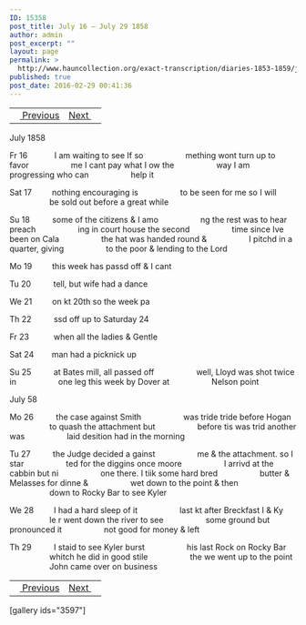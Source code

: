 ```yaml
---
ID: 15358
post_title: July 16 – July 29 1858
author: admin
post_excerpt: ""
layout: page
permalink: >
  http://www.hauncollection.org/exact-transcription/diaries-1853-1859/july-16-july-29-1858/
published: true
post_date: 2016-02-29 00:41:36
---
```

<table style="width: 100%;" align="center">
<tbody>
<tr>
<td><a href="http://www.hauncollection.org/version-2/diaries-1853-1859/july-4-july-15-1858/"><img src="https://lh3.googleusercontent.com/-EFJpxxNiPNw/VqgtWBCZrMI/AAAAAAAAAFU/WfY4lPFWWkg/s800-Ic42/Soeb-Plain-Arrows-8-10px.png" alt="" width="10" height="10" /> Previous</a></td>
<td style="text-align: right;"><a href="http://www.hauncollection.org/version-2/diaries-1853-1859/july-29-august-4-1858/">Next <img src="https://lh3.googleusercontent.com/-67k0cYlpXHw/VqgtWKz1MXI/AAAAAAAAAFU/k9PW_Piyurk/s800-Ic42/Soeb-Plain-Arrows-5-10px.png" alt="" width="10" height="10" /></a></td>
</tr>
</tbody>
</table>
July 1858

Fr 16            I am waiting to see If so
<span style="margin-left: 70px;">mething wont turn up to favor
<span style="margin-left: 70px;">me I cant pay what I ow the
<span style="margin-left: 70px;">way I am progressing who can
<span style="margin-left: 70px;">help it</span></span></span></span>

Sat 17         nothing encouraging is
<span style="margin-left: 70px;">to be seen for me so I will
<span style="margin-left: 70px;">be sold out before a great while</span></span>

Su 18          some of the citizens &amp; I amo
<span style="margin-left: 70px;">ng the rest was to hear preach
<span style="margin-left: 70px;">ing in court house the second
<span style="margin-left: 70px;">time since Ive been on Cala
<span style="margin-left: 70px;">the hat was handed round &amp;
<span style="margin-left: 70px;">I pitchd in a quarter, giving
<span style="margin-left: 70px;">to the poor &amp; lending to the Lord</span></span></span></span></span></span>

Mo 19         this week has passd off &amp; I cant

Tu 20          tell, but wife had a dance

We 21         on kt 20th so the week pa

Th 22          ssd off up to Saturday 24

Fr 23           when all the ladies &amp; Gentle

Sat 24        man had a picknick up

Su 25          at Bates mill, all passed off
<span style="margin-left: 70px;">well, Lloyd was shot twice in
<span style="margin-left: 70px;">one leg this week by Dover at
<span style="margin-left: 70px;">Nelson point</span></span></span>

July 58

Mo 26          the case against Smith
<span style="margin-left: 70px;">was tride tride before Hogan
<span style="margin-left: 70px;">to quash the attachment but
<span style="margin-left: 70px;">before tis was trid another was
<span style="margin-left: 70px;">laid desition had in the morning</span></span></span></span>

Tu 27          the Judge decided a gainst
<span style="margin-left: 70px;">me &amp; the attachment. so I star
<span style="margin-left: 70px;">ted for the diggins once moore
<span style="margin-left: 70px;">I arrivd at the cabbin but ni
<span style="margin-left: 70px;">one there. I tiik some hard bred
<span style="margin-left: 70px;">butter &amp; Melasses for dinne &amp;
<span style="margin-left: 70px;">wet down to the point &amp; then
<span style="margin-left: 70px;">down to Rocky Bar to see Kyler</span></span></span></span></span></span></span>

We 28         I had a hard sleep of it
<span style="margin-left: 70px;">last kt after Breckfast I &amp; Ky
<span style="margin-left: 70px;">le r went down the river to see
<span style="margin-left: 70px;">some ground but pronounced it
<span style="margin-left: 70px;">not good for money &amp; left</span></span></span></span>

Th 29          I staid to see Kyler burst
<span style="margin-left: 70px;">his last Rock on Rocky Bar
<span style="margin-left: 70px;">whitch he did in good stile
<span style="margin-left: 70px;">the we went up to the point
<span style="margin-left: 70px;">John came over on business</span></span></span></span>
<table style="width: 100%;" align="center">
<tbody>
<tr>
<td><a href="http://www.hauncollection.org/version-2/diaries-1853-1859/july-4-july-15-1858/"><img src="https://lh3.googleusercontent.com/-EFJpxxNiPNw/VqgtWBCZrMI/AAAAAAAAAFU/WfY4lPFWWkg/s800-Ic42/Soeb-Plain-Arrows-8-10px.png" alt="" width="10" height="10" /> Previous</a></td>
<td style="text-align: right;"><a href="http://www.hauncollection.org/version-2/diaries-1853-1859/july-29-august-4-1858/">Next <img src="https://lh3.googleusercontent.com/-67k0cYlpXHw/VqgtWKz1MXI/AAAAAAAAAFU/k9PW_Piyurk/s800-Ic42/Soeb-Plain-Arrows-5-10px.png" alt="" width="10" height="10" /></a></td>
</tr>
</tbody>
</table>
[gallery ids="3597"]